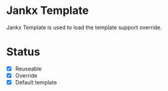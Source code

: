 Jankx Template
=

Jankx Template is used to load the template support override. 


# Status

- [x] Reuseable
- [x] Override
- [x] Default template
